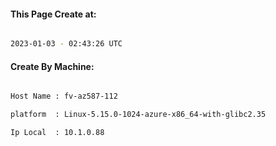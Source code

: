 
   
#### This Page Create at:

```bash

2023-01-03 - 02:43:26 UTC

```

#### Create By Machine:

```bash

Host Name : fv-az587-112

platform  : Linux-5.15.0-1024-azure-x86_64-with-glibc2.35

Ip Local  : 10.1.0.88

```

